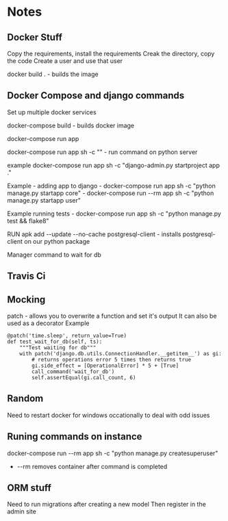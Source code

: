 # Notes

## Docker Stuff

Copy the requirements, install the requirements
Creak the directory, copy the code
Create a user and use that user

docker build . - builds the image

## Docker Compose and django commands
Set up multiple docker services

docker-compose build - builds docker image

docker-compose run app <command to run>

docker-compose run app sh -c ""  - run command on python server

example docker-compose run app sh -c "django-admin.py startproject app ."

Example - adding app to django - docker-compose run app sh -c "python manage.py startapp core"
    - docker-compose run --rm app sh -c "python manage.py startapp user"

Example running tests - docker-compose run app sh -c "python manage.py test && flake8"

RUN apk add --update --no-cache postgresql-client
    - installs postgresql-client on our python package

Manager command to wait for db
## Travis Ci


## Mocking
patch - allows you to overwrite a function and set it's output
It can also be used as a decorator
Example

    @patch('time.sleep', return_value=True)
    def test_wait_for_db(self, ts):
        """Test waiting for db"""
        with patch('django.db.utils.ConnectionHandler.__getitem__') as gi:
            # returns operations error 5 times then returns true
            gi.side_effect = [OperationalError] * 5 + [True]
            call_command('wait_for_db')
            self.assertEqual(gi.call_count, 6)

## Random
Need to restart docker for windows occationally to deal with odd issues

## Runing commands on instance
docker-compose run --rm app sh -c "python manage.py createsuperuser"
 - --rm removes container after command is completed

## ORM stuff
Need to run migrations after creating a new model
Then register in the admin site